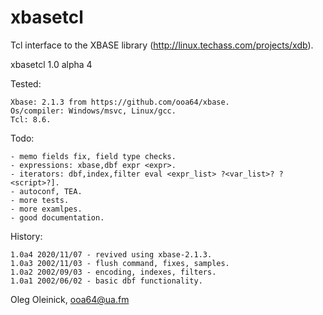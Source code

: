 # xbasetcl

Tcl interface to the XBASE library (http://linux.techass.com/projects/xdb).

xbasetcl 1.0 alpha 4

Tested: 

    Xbase: 2.1.3 from https://github.com/ooa64/xbase.
    Os/compiler: Windows/msvc, Linux/gcc.
    Tcl: 8.6.

Todo:

    - memo fields fix, field type checks.
    - expressions: xbase,dbf expr <expr>.
    - iterators: dbf,index,filter eval <expr_list> ?<var_list>? ?<script>?].
    - autoconf, TEA.
    - more tests.
    - more examlpes.
    - good documentation.

History:

    1.0a4 2020/11/07 - revived using xbase-2.1.3.
    1.0a3 2002/11/03 - flush command, fixes, samples.
    1.0a2 2002/09/03 - encoding, indexes, filters.
    1.0a1 2002/06/02 - basic dbf functionality.

Oleg Oleinick, ooa64@ua.fm
